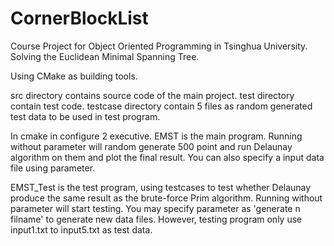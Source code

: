 # CornerBlockList
Course Project for Object Oriented Programming in Tsinghua University. Solving the Euclidean Minimal Spanning Tree.

Using CMake as building tools.

src directory contains source code of the main project. test directory contain test code.
testcase directory contain 5 files as random generated test data to be used in test program.

In cmake in configure 2 executive. EMST is the main program. Running without parameter will random generate 500
point and run Delaunay algorithm on them and plot the final result. You can also specify a input data file using
parameter.

EMST_Test is the test program, using testcases to test whether Delaunay produce the same result as the
brute-force Prim algorithm. Running without parameter will start testing. You may specify parameter as
'generate n filname' to generate new data files. However, testing program only use input1.txt to input5.txt as test
data.
